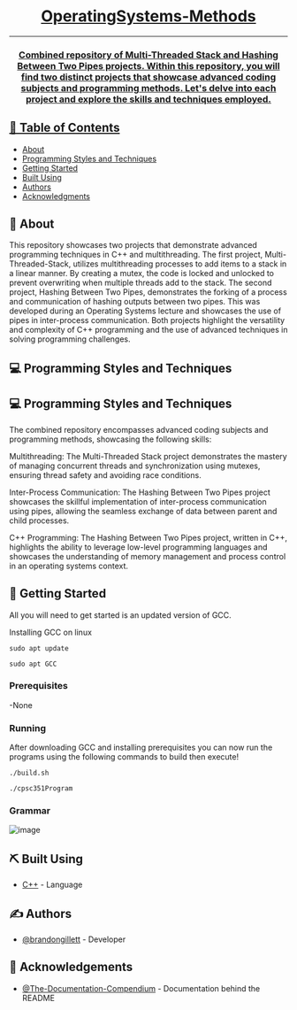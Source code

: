 <p align="center">
  <a href="" rel="noopener">
</p>

<h1 align="center">OperatingSystems-Methods</h1>

---
<h3 align="center">
  Combined repository of Multi-Threaded Stack and Hashing Between Two Pipes projects. Within this repository, you will find two distinct projects that showcase advanced coding subjects and programming methods. Let's delve into each project and explore the skills and techniques employed.
  </p>
  </h3>
  
## 📝 Table of Contents
- [About](#about)
- [Programming Styles and Techniques](#-programming-styles-and-techniques-)
- [Getting Started](#getting_started)
- [Built Using](#built_using)
- [Authors](#authors)
- [Acknowledgments](#acknowledgement)

## 🧐 About <a name = "about"></a>
This repository showcases two projects that demonstrate advanced programming techniques in C++ and multithreading. The first project, Multi-Threaded-Stack, utilizes multithreading processes to add items to a stack in a linear manner. By creating a mutex, the code is locked and unlocked to prevent overwriting when multiple threads add to the stack. The second project, Hashing Between Two Pipes, demonstrates the forking of a process and communication of hashing outputs between two pipes. This was developed during an Operating Systems lecture and showcases the use of pipes in inter-process communication. Both projects highlight the versatility and complexity of C++ programming and the use of advanced techniques in solving programming challenges.

## 💻 Programming Styles and Techniques <a name = "about"></a>
## 💻 Programming Styles and Techniques <a name = "#techniques"></a>
The combined repository encompasses advanced coding subjects and programming methods, showcasing the following skills:

Multithreading: The Multi-Threaded Stack project demonstrates the mastery of managing concurrent threads and synchronization using mutexes, ensuring thread safety and avoiding race conditions.

Inter-Process Communication: The Hashing Between Two Pipes project showcases the skillful implementation of inter-process communication using pipes, allowing the seamless exchange of data between parent and child processes.

C++ Programming: The Hashing Between Two Pipes project, written in C++, highlights the ability to leverage low-level programming languages and showcases the understanding of memory management and process control in an operating systems context.
## 🏁 Getting Started <a name = "getting_started"></a>
All you will need to get started is an updated version of GCC.

Installing GCC on linux

```
sudo apt update

sudo apt GCC
```

### Prerequisites
-None

### Running
After downloading GCC and installing prerequisites you can now run the programs using the following commands to build then execute!
```
./build.sh

./cpsc351Program
```
### Grammar 

![image](https://user-images.githubusercontent.com/82180479/208269680-f2803b52-c9e4-400a-be38-dedb66303e0c.png)


## ⛏️ Built Using <a name = "built_using"></a>
- [C++](https://cplusplus.com/) - Language

## ✍️ Authors <a name = "authors"></a>
- [@brandongillett](https://github.com/brandongillett) - Developer

## 🎉 Acknowledgements <a name = "acknowledgement"></a>
- [@The-Documentation-Compendium](https://github.com/kylelobo/The-Documentation-Compendium) - Documentation behind the README
